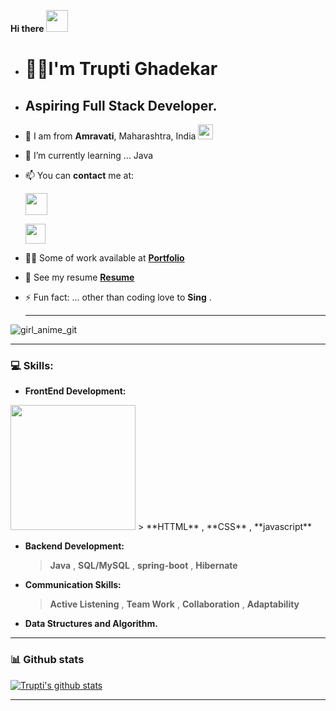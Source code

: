 **Hi there**  <img src="https://github.com/TheDudeThatCode/TheDudeThatCode/blob/master/Assets/Hi.gif" width="35px">
 - # 👨‍💻I'm Trupti Ghadekar
 - ## Aspiring Full Stack Developer.
 
- 🌱 I am from **Amravati**, Maharashtra, India <img src="https://github.com/TheDudeThatCode/TheDudeThatCode/blob/master/Assets/Earth.gif" width="24px">

- 🌱 I’m currently learning ... Java

- 📫 You can **contact** me at: 
 
  [<img src="https://cdn4.iconfinder.com/data/icons/social-media-logos-6/512/112-gmail_email_mail-512.png" alt="" width="35">](mailto:trupti16ghadekar@gmail.com)
  
  [<img src="https://github.com/TheDudeThatCode/TheDudeThatCode/blob/master/Assets/Linkedin.svg" alt="" width="32">](https://www.linkedin.com/in/trupti-ghadekar-9188ba138/)

- 👩‍💻 Some of work available at **<a href="https://truptirg.github.io/Trupti-Ghadekar.github.io/" target="_blank">Portfolio</a>**
- 💼 See my resume **<a href="https://drive.google.com/file/d/1nNdOErx-1roOHqaRY6oxM4J0LCqmOzUp/view?usp=sharing" target="_blank">Resume</a>**
- ⚡ Fun fact: ... other than coding love to **Sing** .
  <hr/>

![girl_anime_git](https://user-images.githubusercontent.com/101567088/191054310-00cf9b50-3747-4ea3-8318-e2dd644e253d.jpg)
  <hr/>

### 💻 **Skills**: 

- **FrontEnd Development:** 
 <img src="https://aws1.discourse-cdn.com/sitepoint/original/3X/b/5/b59a78e2ed76c705f3c0dcb300f3f222aefdcd99.png" alt="" width="200">
 > **HTTML** , **CSS** , **javascript** 

- **Backend Development:**
  > **Java** , **SQL/MySQL** , **spring-boot** , **Hibernate**

- **Communication Skills:**
  > **Active Listening** , **Team Work** , **Collaboration** , **Adaptability**
 
- **Data Structures and Algorithm.**
 <hr/>

### 📊 Github stats
 
 [![Trupti's github stats](https://github-readme-stats.vercel.app/api?username=TruptiRG)](https://github.com/TruptiRG/github-readme-stats)
  <hr/>


